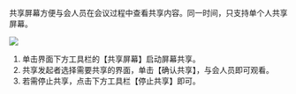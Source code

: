 共享屏幕方便与会人员在会议过程中查看共享内容。同一时间，只支持单个人共享屏幕。

![](https://main.qcloudimg.com/raw/bf1d3b9a2861f85e13a36d09dba7fa41.jpg)

1. 单击界面下方工具栏的【共享屏幕】启动屏幕共享。
2. 共享发起者选择需要共享的界面，单击【确认共享】，与会人员即可观看。
3. 若需停止共享，点击下方工具栏【停止共享】即可。
